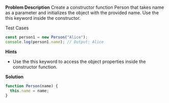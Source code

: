 **Problem Description**
Create a constructor function Person that takes name as a parameter and initializes the object with the provided name. Use the this keyword inside the constructor.

Test Cases

```js
const person1 = new Person("Alice");
console.log(person1.name); // Output: Alice
```

**Hints**

- Use the this keyword to access the object properties inside the constructor function.

**Solution**

```js
function Person(name) {
  this.name = name;
}
```
